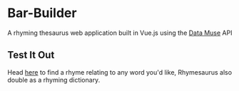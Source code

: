 # Bar-Builder
A rhyming thesaurus web application built in Vue.js using the [Data Muse](https://www.datamuse.com/api/) API

## Test It Out

Head [here](https://grantcz.github.io/Bar-Builder/#/) to find a rhyme relating to any word you'd like, Rhymesaurus also double as a rhyming dictionary.
